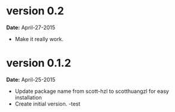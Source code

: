 version 0.2
=============
**Date:** April-27-2015

- Make it really work.

version 0.1.2
=============
**Date:** April-25-2015

- Update package name from scott-hzl to scotthuangzl for easy installation
- Create initial version.
-test   